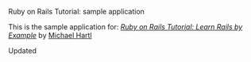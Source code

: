 Ruby on Rails Tutorial: sample application

This is the sample application for:
[*Ruby on Rails Tutorial: Learn Rails by Example*](http://railstutorial.org/)
by [Michael Hartl](http://michaelhartl.com/)

Updated
